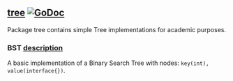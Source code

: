 ## [tree](tree/README.md) [![GoDoc](https://godoc.org/golang.org/x/tools/cmd/godoc?status.svg)](https://godoc.org/github.com/bgadrian/data-structures/tree)
Package tree contains simple Tree implementations for academic purposes.

### BST [description](https://en.wikipedia.org/wiki/Binary_search_tree)
A basic implementation of a Binary Search Tree with nodes: `key(int), value(interface{})`.